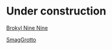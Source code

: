 # Under construction

[Brokyl Nine Nine](/Write-up/THM/BrooklynNineNine.md)

[SmagGrotto](/Write-up/THM/SmagGrotto.md)
